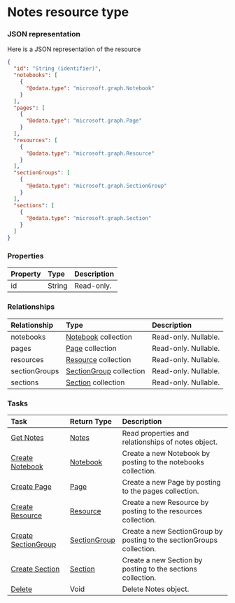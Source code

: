 # Notes resource type



### JSON representation

Here is a JSON representation of the resource

```json
{
  "id": "String (identifier)",
  "notebooks": [
    {
      "@odata.type": "microsoft.graph.Notebook"
    }
  ],
  "pages": [
    {
      "@odata.type": "microsoft.graph.Page"
    }
  ],
  "resources": [
    {
      "@odata.type": "microsoft.graph.Resource"
    }
  ],
  "sectionGroups": [
    {
      "@odata.type": "microsoft.graph.SectionGroup"
    }
  ],
  "sections": [
    {
      "@odata.type": "microsoft.graph.Section"
    }
  ]
}

```
### Properties
| Property	   | Type	|Description|
|:---------------|:--------|:----------|
|id|String| Read-only.|

### Relationships
| Relationship | Type	|Description|
|:---------------|:--------|:----------|
|notebooks|[Notebook](notebook.md) collection| Read-only. Nullable.|
|pages|[Page](page.md) collection| Read-only. Nullable.|
|resources|[Resource](resource.md) collection| Read-only. Nullable.|
|sectionGroups|[SectionGroup](sectiongroup.md) collection| Read-only. Nullable.|
|sections|[Section](section.md) collection| Read-only. Nullable.|

### Tasks

| Task		   | Return Type	|Description|
|:---------------|:--------|:----------|
|[Get Notes](../api/notes_get.md) | [Notes](notes.md) |Read properties and relationships of notes object.|
|[Create Notebook](../api/notes_post_notebooks.md) |[Notebook](notebook.md)| Create a new Notebook by posting to the notebooks collection.|
|[Create Page](../api/notes_post_pages.md) |[Page](page.md)| Create a new Page by posting to the pages collection.|
|[Create Resource](../api/notes_post_resources.md) |[Resource](resource.md)| Create a new Resource by posting to the resources collection.|
|[Create SectionGroup](../api/notes_post_sectiongroups.md) |[SectionGroup](sectiongroup.md)| Create a new SectionGroup by posting to the sectionGroups collection.|
|[Create Section](../api/notes_post_sections.md) |[Section](section.md)| Create a new Section by posting to the sections collection.|
|[Delete](../api/notes_delete.md) | Void	|Delete Notes object. |

<!-- uuid: 59c2cbd0-f230-40ef-a303-a605eac68853
2015-10-09 18:41:46 UTC -->